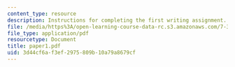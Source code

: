 ```yaml
---
content_type: resource
description: Instructions for completing the first writing assignment.
file: /media/https%3A/open-learning-course-data-rc.s3.amazonaws.com/7-343-the-radical-consequences-of-respiration-reactive-oxygen-species-in-aging-and-disease-fall-2007/3d44cf6af3ef2975809b10a79a8679cf_paper1.pdf
file_type: application/pdf
resourcetype: Document
title: paper1.pdf
uid: 3d44cf6a-f3ef-2975-809b-10a79a8679cf
---
```

